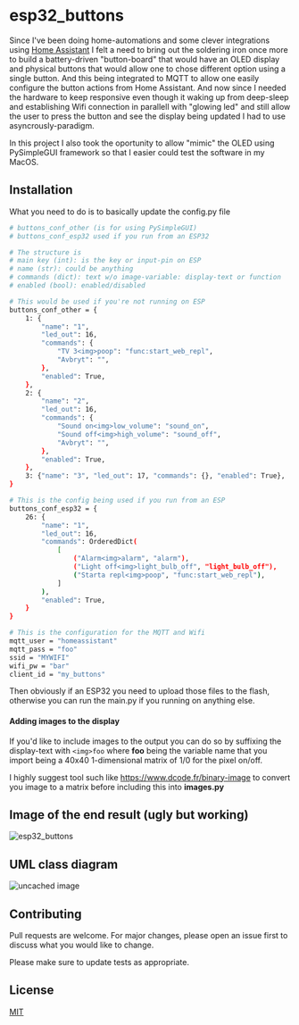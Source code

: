 # esp32_buttons

Since I've been doing home-automations and some clever integrations using [Home Assistant](https://www.home-assistant.io) I felt a need to bring out the soldering iron once more to build a battery-driven "button-board" that would have an OLED display and physical buttons that would allow one to chose different option using a single button. And this being integrated to MQTT to allow one easily configure the button actions from Home Assistant. And now since I needed the hardware to keep responsive even though it waking up from deep-sleep and establishing Wifi connection in parallell with "glowing led" and still allow the user to press the button and see the display being updated I had to use asyncrously-paradigm.

In this project I also took the oportunity to allow "mimic" the OLED using PySimpleGUI framework so that I easier could test the software in my MacOS.

## Installation

What you need to do is to basically update the config.py file

```bash
# buttons_conf_other (is for using PySimpleGUI)
# buttons_conf_esp32 used if you run from an ESP32

# The structure is
# main key (int): is the key or input-pin on ESP
# name (str): could be anything
# commands (dict): text w/o image-variable: display-text or function
# enabled (bool): enabled/disabled

# This would be used if you're not running on ESP
buttons_conf_other = {
    1: {
        "name": "1",
        "led_out": 16,
        "commands": {
            "TV 3<img>poop": "func:start_web_repl",
            "Avbryt": "",
        },
        "enabled": True,
    },
    2: {
        "name": "2",
        "led_out": 16,
        "commands": {
            "Sound on<img>low_volume": "sound_on",
            "Sound off<img>high_volume": "sound_off",
            "Avbryt": "",
        },
        "enabled": True,
    },
    3: {"name": "3", "led_out": 17, "commands": {}, "enabled": True},
}

# This is the config being used if you run from an ESP
buttons_conf_esp32 = {
    26: {
        "name": "1",
        "led_out": 16,
        "commands": OrderedDict(
            [
                ("Alarm<img>alarm", "alarm"),
                ("Light off<img>light_bulb_off", "light_bulb_off"),
                ("Starta repl<img>poop", "func:start_web_repl"),
            ]
        ),
        "enabled": True,
    }
}

# This is the configuration for the MQTT and Wifi
mqtt_user = "homeassistant"
mqtt_pass = "foo"
ssid = "MYWIFI"
wifi_pw = "bar"
client_id = "my_buttons"

```

Then obviously if an ESP32 you need to upload those files to the flash, otherwise you can run the main.py if you running on anything else.

#### Adding images to the display

If you'd like to include images to the output you can do so by suffixing the display-text with `<img>foo` where **foo** being the variable name that you import being a 40x40 1-dimensional matrix of 1/0 for the pixel on/off.

I highly suggest tool such like https://www.dcode.fr/binary-image to convert you image to a matrix before including this into **images.py**



## Image of the end result (ugly but working)

![esp32_buttons](https://tva1.sinaimg.cn/large/007S8ZIlgy1gfy1mxqivlj30m80go7on.jpg)



## UML class diagram

![uncached image](http://www.plantuml.com/plantuml/proxy?cache=no&src=https://raw.githubusercontent.com/engdan77/esp32_buttons/master/doc/design.puml)


## Contributing
Pull requests are welcome. For major changes, please open an issue first to discuss what you would like to change.

Please make sure to update tests as appropriate.

## License
[MIT](https://choosealicense.com/licenses/mit/)